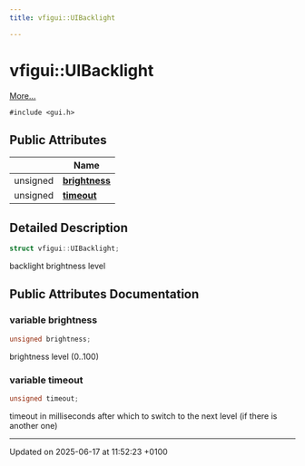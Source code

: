 ```yaml
---
title: vfigui::UIBacklight

---
```


# vfigui::UIBacklight



 [More...](#detailed-description)


`#include <gui.h>`

## Public Attributes

|                | Name           |
| -------------- | -------------- |
| unsigned | **[brightness](structvfigui_1_1_u_i_backlight.md#variable-brightness)**  |
| unsigned | **[timeout](structvfigui_1_1_u_i_backlight.md#variable-timeout)**  |

## Detailed Description

```cpp
struct vfigui::UIBacklight;
```


backlight brightness level 

## Public Attributes Documentation

### variable brightness

```cpp
unsigned brightness;
```


brightness level (0..100) 


### variable timeout

```cpp
unsigned timeout;
```


timeout in milliseconds after which to switch to the next level (if there is another one) 


-------------------------------

Updated on 2025-06-17 at 11:52:23 +0100